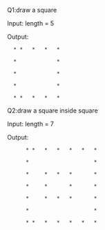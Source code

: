 Q1:draw a square

Input: length = 5

Output:

      *	*	*	*	*
      
      *				*
      
      *				*
      
      *				*
      
      *	*	*	*	*


Q2:draw a square inside square

Input: length = 7

Output:

          *	*	*	*	*	*	*
          
          *						*
          
          *		*	*	*		*
          
          *		*		*		*
          
          *		*	*	*		*
          
          *						*
          
          *	*	*	*	*	*	*





